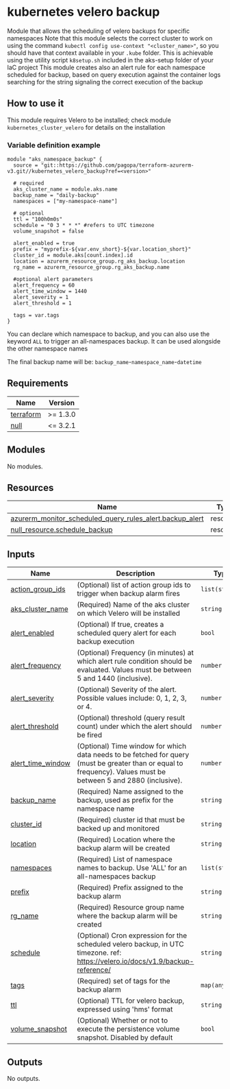 # kubernetes velero backup

Module that allows the scheduling of velero backups for specific namespaces
Note that this module selects the correct cluster to work on using the command `kubectl config use-context "<cluster_name>"`, so you should have that context available in your `.kube` folder.
This is achievable using the utility script `k8setup.sh` included in the aks-setup folder of your IaC project
This module creates also an alert rule for each namespace scheduled for backup, based on query execution against the container logs searching for the string signaling the correct execution of the backup

## How to use it

This module requires Velero to be installed; check module `kubernetes_cluster_velero` for details on the installation

### Variable definition example

```hcl
module "aks_namespace_backup" {
  source = "git::https://github.com/pagopa/terraform-azurerm-v3.git//kubernetes_velero_backup?ref=<version>"
  
  # required
  aks_cluster_name = module.aks.name
  backup_name = "daily-backup"
  namespaces = ["my-namespace-name"]
  
  # optional
  ttl = "100h0m0s"
  schedule = "0 3 * * *" #refers to UTC timezone
  volume_snapshot = false
  
  alert_enabled = true
  prefix = "myprefix-${var.env_short}-${var.location_short}"
  cluster_id = module.aks[count.index].id
  location = azurerm_resource_group.rg_aks_backup.location
  rg_name = azurerm_resource_group.rg_aks_backup.name
  
  #optional alert parameters
  alert_frequency = 60
  alert_time_window = 1440
  alert_severity = 1
  alert_threshold = 1
    
  tags = var.tags
}
```

You can declare which namespace to backup, and you can also use the keyword `ALL` to trigger an all-namespaces backup. It can be used alongside the other namespace names

The final backup name will be: `backup_name`-`namespace_name`-`datetime`

<!-- markdownlint-disable -->
<!-- BEGINNING OF PRE-COMMIT-TERRAFORM DOCS HOOK -->
## Requirements

| Name | Version |
|------|---------|
| <a name="requirement_terraform"></a> [terraform](#requirement\_terraform) | >= 1.3.0 |
| <a name="requirement_null"></a> [null](#requirement\_null) | <= 3.2.1 |

## Modules

No modules.

## Resources

| Name | Type |
|------|------|
| [azurerm_monitor_scheduled_query_rules_alert.backup_alert](https://registry.terraform.io/providers/hashicorp/azurerm/latest/docs/resources/monitor_scheduled_query_rules_alert) | resource |
| [null_resource.schedule_backup](https://registry.terraform.io/providers/hashicorp/null/latest/docs/resources/resource) | resource |

## Inputs

| Name | Description | Type | Default | Required |
|------|-------------|------|---------|:--------:|
| <a name="input_action_group_ids"></a> [action\_group\_ids](#input\_action\_group\_ids) | (Optional) list of action group ids to trigger when backup alarm fires | `list(string)` | `[]` | no |
| <a name="input_aks_cluster_name"></a> [aks\_cluster\_name](#input\_aks\_cluster\_name) | (Required) Name of the aks cluster on which Velero will be installed | `string` | n/a | yes |
| <a name="input_alert_enabled"></a> [alert\_enabled](#input\_alert\_enabled) | (Optional) If true, creates a scheduled query alert for each backup execution | `bool` | `true` | no |
| <a name="input_alert_frequency"></a> [alert\_frequency](#input\_alert\_frequency) | (Optional) Frequency (in minutes) at which alert rule condition should be evaluated. Values must be between 5 and 1440 (inclusive). | `number` | `60` | no |
| <a name="input_alert_severity"></a> [alert\_severity](#input\_alert\_severity) | (Optional) Severity of the alert. Possible values include: 0, 1, 2, 3, or 4. | `number` | `1` | no |
| <a name="input_alert_threshold"></a> [alert\_threshold](#input\_alert\_threshold) | (Optional) threshold (query result count) under which the alert should be fired | `number` | `1` | no |
| <a name="input_alert_time_window"></a> [alert\_time\_window](#input\_alert\_time\_window) | (Optional) Time window for which data needs to be fetched for query (must be greater than or equal to frequency). Values must be between 5 and 2880 (inclusive). | `number` | `1440` | no |
| <a name="input_backup_name"></a> [backup\_name](#input\_backup\_name) | (Required) Name assigned to the backup, used as prefix for the namespace name | `string` | n/a | yes |
| <a name="input_cluster_id"></a> [cluster\_id](#input\_cluster\_id) | (Required) cluster id that must be backed up and monitored | `string` | n/a | yes |
| <a name="input_location"></a> [location](#input\_location) | (Required) Location where the backup alarm will be created | `string` | n/a | yes |
| <a name="input_namespaces"></a> [namespaces](#input\_namespaces) | (Required) List of namespace names to backup. Use 'ALL' for an all-namespaces backup | `list(string)` | n/a | yes |
| <a name="input_prefix"></a> [prefix](#input\_prefix) | (Required) Prefix assigned to the backup alarm | `string` | n/a | yes |
| <a name="input_rg_name"></a> [rg\_name](#input\_rg\_name) | (Required) Resource group name where the backup alarm will be created | `string` | n/a | yes |
| <a name="input_schedule"></a> [schedule](#input\_schedule) | (Optional) Cron expression for the scheduled velero backup, in UTC timezone. ref: https://velero.io/docs/v1.9/backup-reference/ | `string` | `"0 3 * * *"` | no |
| <a name="input_tags"></a> [tags](#input\_tags) | (Required) set of tags for the backup alarm | `map(any)` | n/a | yes |
| <a name="input_ttl"></a> [ttl](#input\_ttl) | (Optional) TTL for velero backup, expressed using '<number>h<number>m<number>s' format | `string` | `"360h0m0s"` | no |
| <a name="input_volume_snapshot"></a> [volume\_snapshot](#input\_volume\_snapshot) | (Optional) Whether or not to execute the persistence volume snapshot. Disabled by default | `bool` | `false` | no |

## Outputs

No outputs.
<!-- END OF PRE-COMMIT-TERRAFORM DOCS HOOK -->
